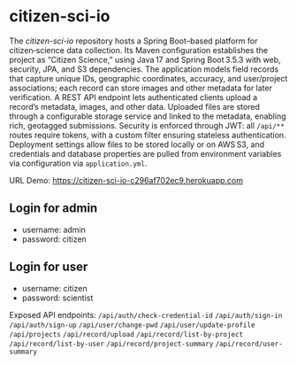 # citizen-sci-io
The *citizen-sci-io* repository hosts a Spring Boot–based platform for citizen‑science data collection. Its Maven configuration establishes the project as “Citizen Science,” using Java 17 and Spring Boot 3.5.3 with web, security, JPA, and S3 dependencies.
The application models field records that capture unique IDs, geographic coordinates, accuracy, and user/project associations; each record can store images and other metadata for later verification.
A REST API endpoint lets authenticated clients upload a record’s metadata, images, and other data. Uploaded files are stored through a configurable storage service and linked to the metadata, enabling rich, geotagged submissions.
Security is enforced through JWT: all `/api/**` routes require tokens, with a custom filter ensuring stateless authentication.
Deployment settings allow files to be stored locally or on AWS S3, and credentials and database properties are pulled from environment variables via configuration via `application.yml`.

URL Demo: https://citizen-sci-io-c296af702ec9.herokuapp.com

## Login for admin
- username: admin
- password: citizen

## Login for user
- username: citizen
- password: scientist

Exposed API endpoints:
`/api/auth/check-credential-id`
`/api/auth/sign-in`
`/api/auth/sign-up`
`/api/user/change-pwd`
`/api/user/update-profile`
`/api/projects`
`/api/record/upload`
`/api/record/list-by-project`
`/api/record/list-by-user`
`/api/record/project-summary`
`/api/record/user-summary`